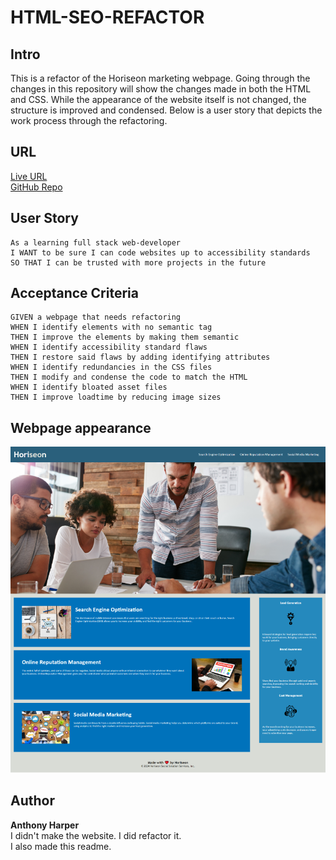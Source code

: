 # HTML-SEO-REFACTOR

## Intro

This is a refactor of the Horiseon marketing webpage. Going through the changes in this repository will show the changes made in both the HTML and CSS. While the appearance of the website itself is not changed, the structure is improved and condensed. Below is a user story that depicts the work process through the refactoring.

## URL
[Live URL](https://aharper2568.github.io/html-seo-refactor/)\
[GitHub Repo](https://github.com/aharper2568/html-seo-refactor/)

## User Story
```
As a learning full stack web-developer
I WANT to be sure I can code websites up to accessibility standards
SO THAT I can be trusted with more projects in the future
```

## Acceptance Criteria

```
GIVEN a webpage that needs refactoring
WHEN I identify elements with no semantic tag
THEN I improve the elements by making them semantic
WHEN I identify accessibility standard flaws
THEN I restore said flaws by adding identifying attributes
WHEN I identify redundancies in the CSS files
THEN I modify and condense the code to match the HTML
WHEN I identify bloated asset files
THEN I improve loadtime by reducing image sizes
```
## Webpage appearance

![Horiseon SEO webpage exploring the benefits of their work such as Search Engine Optimization, Online Meputation Management, and Mocial Media Marketing](./assets/images/screenshot.png)

## Author

**Anthony Harper** \
I didn't make the website. I did refactor it. \
I also made this readme.